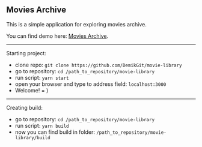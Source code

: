 Movies Archive
---
This is a simple application for exploring movies archive.

You can find demo here: [Movies Archive](https://demikgit.github.io "Demo").

---

Starting project:
  - clone repo: `git clone https://github.com/DemikGit/movie-library`
  - go to repository: `cd /path_to_repository/movie-library`
  - run script: `yarn start`
  - open your browser and type to address field: `localhost:3000`
  - Welcome! = )

---

Creating build:
  - go to repository: `cd /path_to_repository/movie-library`
  - run script: `yarn build`
  - now you can find build in folder: `/path_to_repository/movie-library/build`

